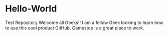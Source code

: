 # Hello-World
Test Repository
Welcome all Geeks!!
I am a fellow Geek looking to learn how to use this cool product GitHub.
Gamestop is a great place to work.
